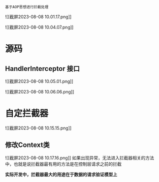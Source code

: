 	基于AOP思想进行拦截处理

![[截屏2023-08-08 10.01.17.png]]

![[截屏2023-08-08 10.04.07.png]]

# 源码

## HandlerInterceptor 接口

![[截屏2023-08-08 10.05.01.png]]

![[截屏2023-08-08 10.06.06.png]]

# 自定拦截器

![[截屏2023-08-08 10.15.15.png]]

## 修改Context类

![[截屏2023-08-08 10.17.16.png]]
	如果出现异常，无法进入拦截器相关的方法中，也就是说拦截器最有用的方法是在控制层请求之前的拦截


 **实际开发中，拦截器最大的用途在于数据的请求验证模型上**

